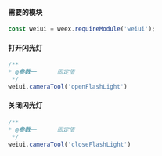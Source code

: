#### 需要的模块

```js
const weiui = weex.requireModule('weiui');
```

#### 打开闪光灯
```js
/**
* @参数一      固定值
 */
weiui.cameraTool('openFlashLight')
```

#### 关闭闪光灯
```js
/**
* @参数一      固定值
 */
weiui.cameraTool('closeFlashLight')
```

